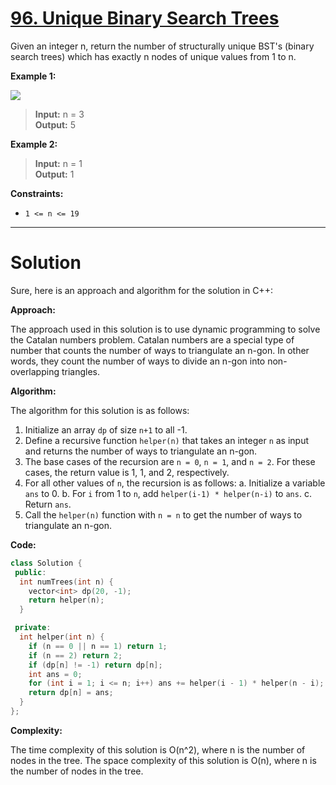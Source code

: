 # [96. Unique Binary Search Trees](https://leetcode.com/problems/unique-binary-search-trees/)

Given an integer n, return the number of structurally unique BST's (binary search trees) which has exactly n nodes of unique values from 1 to n.

**Example 1:**

![](https://assets.leetcode.com/uploads/2021/01/18/uniquebstn3.jpg)


>**Input:** n = 3<br>
**Output:** 5

**Example 2:**

>**Input:** n = 1<br>
**Output:** 1
 

**Constraints:**

- `1 <= n <= 19`
---
# Solution

Sure, here is an approach and algorithm for the solution in C++:

**Approach:**

The approach used in this solution is to use dynamic programming to solve the Catalan numbers problem. Catalan numbers are a special type of number that counts the number of ways to triangulate an n-gon. In other words, they count the number of ways to divide an n-gon into non-overlapping triangles.

**Algorithm:**

The algorithm for this solution is as follows:

1. Initialize an array `dp` of size `n+1` to all -1.
2. Define a recursive function `helper(n)` that takes an integer `n` as input and returns the number of ways to triangulate an n-gon.
3. The base cases of the recursion are `n = 0`, `n = 1`, and `n = 2`. For these cases, the return value is 1, 1, and 2, respectively.
4. For all other values of `n`, the recursion is as follows:
   a. Initialize a variable `ans` to 0.
   b. For `i` from 1 to `n`, add `helper(i-1) * helper(n-i)` to `ans`.
   c. Return `ans`.
5. Call the `helper(n)` function with `n = n` to get the number of ways to triangulate an n-gon.

**Code:**

```c++
class Solution {
 public:
  int numTrees(int n) {
    vector<int> dp(20, -1);
    return helper(n);
  }

 private:
  int helper(int n) {
    if (n == 0 || n == 1) return 1;
    if (n == 2) return 2;
    if (dp[n] != -1) return dp[n];
    int ans = 0;
    for (int i = 1; i <= n; i++) ans += helper(i - 1) * helper(n - i);
    return dp[n] = ans;
  }
};
```

**Complexity:**

The time complexity of this solution is O(n^2), where n is the number of nodes in the tree. The space complexity of this solution is O(n), where n is the number of nodes in the tree.